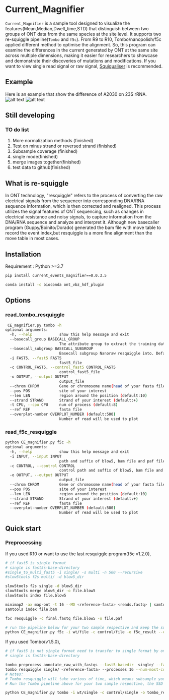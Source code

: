 # Current_Magnifier
`Current_Magnifier` is a sample tool designed to visualize the features(Mean,Median,Dwell_time,STD) that distinguish between two groups of ONT data from the same species at the site level.
It supports two re-squiggle pipeline(`Tombo` and `f5c`). From R9 to R10, Tombo/nanopolish/f5c applied different method to optimise the alignment. So, this program can examine the differences in the current generated by ONT at the same site across multiple dimensions, making it easier for researchers to showcase and demonstrate their discoveries of mutations and modifications.
If you want to view single read signal or raw signal, [Squigualiser](https://github.com/hiruna72/squigualiser) is recommended.
## Example
Here is an example that show the difference of A2030 on 23S rRNA.
![alt text](example/boxplot.png)
![alt text](example/violin.png)
## Still developing
### TO do list
1. More normalization methods (finished)
2. Test on minus strand or reversed strand (finished)
3. Subsample coverage (finished)
4. single mode(finished)
5. merge images together(finished)
6. test data to github(finished)
## What is re-squiggle
In ONT technology, "resquiggle" refers to the process of converting the raw electrical signals from the sequencer into corresponding DNA/RNA sequence information, which is then corrected and realigned. 
This process utilizes the signal features of ONT sequencing, such as changes in electrical resistance and noisy signals, to capture information from the DNA/RNA sequence and analyze and interpret it. 
Although new basecaller program (Guppy/Boinito/Dorado) generated the bam file with move table to record the event index,but  resquiggle is a more fine alignment than the move table in most cases.

## Installation
Requirement : Python >=3.7

```sh
pip install current_events_magnifier==0.0.3.5

conda install -c bioconda ont_vbz_hdf_plugin
```
## Options
### read_tombo_resquiggle
```sh
 CE_magnifier.py tombo -h
optional arguments:
  -h, --help            show this help message and exit
  --basecall_group BASECALL_GROUP
                        The attribute group to extract the training data from. e.g. RawGenomeCorrected_000
  --basecall_subgroup BASECALL_SUBGROUP
                        Basecall subgroup Nanoraw resquiggle into. Default is BaseCalled_template
  -i FAST5, --fast5 FAST5
                        fast5_file
  -c CONTROL_FAST5, --control_fast5 CONTROL_FAST5
                        control_fast5_file
  -o OUTPUT, --output OUTPUT
                        output_file
  --chrom CHROM         Gene or chromosome name(head of your fasta file)
  --pos POS             site of your interest
  --len LEN             region around the position (default:10)
  --strand STRAND       Strand of your interest (default:+)
  -t CPU, --cpu CPU     num of process (default:8)
  --ref REF             fasta file
  --overplot-number OVERPLOT_NUMBER (default:500)
                        Number of read will be used to plot
```
### read_f5c_resquiggle
```sh
python CE_magnifier.py f5c -h
optional arguments:
  -h, --help            show this help message and exit
  -i INPUT, --input INPUT
                        path and suffix of blow5, bam file and paf files
  -c CONTROL, --control CONTROL
                        control path and suffix of blow5, bam file and paf files
  -o OUTPUT, --output OUTPUT
                        output_file
  --chrom CHROM         Gene or chromosome name(head of your fasta file)
  --pos POS             site of your interest
  --len LEN             region around the position (default:10)
  --strand STRAND       Strand of your interest (default:+)
  --ref REF             fasta file
  --overplot-number OVERPLOT_NUMBER (default:500)
                        Number of read will be used to plot

```
## Quick start
### Preprocessing
If you used R10 or want to use the last resquiggle program(f5c v1.2.0),
```sh
# if fast5 is single format 
# single is fast5s-base-directory
#single_to_multi_fast5 -i single/ -s multi -n 500 --recursive
#slow5tools f2s multi/ -d blow5_dir

slow5tools f2s single -d blow5_dir
slow5tools merge blow5_dir -o file.blow5
slow5tools index file.blow5

minimap2 -ax map-ont -t 16 --MD <reference-fasta> <reads.fastq> | samtools view -hbS -F 260 - | samtools sort -@ 6 -o file.bam
samtools index file.bam

f5c resquiggle -c final.fastq file.blow5 -o file.paf

# run the pipeline below for your two sample respective and keep the suffix of bam/paf/blow5 is the same
python CE_magnifier.py f5c -i wt/file -c control/file -o f5c_result --chrom NC_000xxx --strand + --pos 3929 --len 5 --ref reference.fa

```
If you used Tombo(v1.5.0),
```sh
# if fast5 is not single format need to transfer to single format by ont-fast-api
# single is fast5s-base-directory

tombo preprocess annotate_raw_with_fastqs --fast5-basedir  single/ --fastq-filenames <reads.fastq> --processes 16 
tombo resquiggle single/ <reference-fasta> --processes 16 --num-most-common-errors 5
# Notes:
# Tombo resquiggle will take various of time, which means subsample your aligned reads of the special region is recommended
# Run the Tombo pipeline above for your two sample respective, the SSD disk is recommended 

python CE_magnifier.py tombo -i wt/single -c control/single -o tombo_result --chrom NC_000xxx --strand + --pos 3929 --len 5 --cpu 4 --ref reference.fa

```





